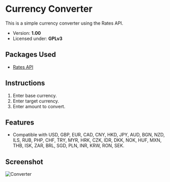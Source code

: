 ﻿# Currency Converter

This is a simple currency converter using the Rates API.

- Version: **1.00**
- Licensed under: **GPLv3**

## Packages Used
- [Rates API](https://ratesapi.io/)

## Instructions

1) Enter base currency.
2) Enter target currency.
3) Enter amount to convert.

## Features
- Compatible with USD, GBP, EUR, CAD, CNY, HKD, JPY, AUD, BGN, NZD, ILS, RUB, PHP, CHF, TRY, MYR, HRK, CZK, IDR, DKK, NOK, HUF, MXN, THB, ISK, ZAR, BRL, SGD, PLN, INR, KRW, RON, SEK.

## Screenshot
![Converter](https://user-images.githubusercontent.com/45186205/58742804-06bfc200-83f4-11e9-852a-f71b22d51f7d.png)